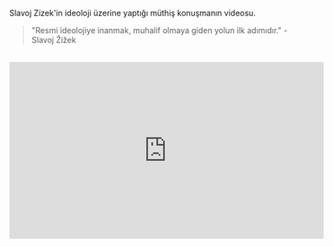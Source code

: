 Slavoj Zizek'in ideoloji üzerine yaptığı müthiş konuşmanın videosu.



> "Resmi ideolojiye inanmak, muhalif olmaya giden yolun ilk adımıdır." 
\- Slavoj Žižek

<br/>

<html><iframe width="560" height="315" src="https://www.youtube.com/embed/luTPBas7GDk" frameborder="0" allow="accelerometer; autoplay; encrypted-media; gyroscope; picture-in-picture" allowfullscreen></iframe></html>